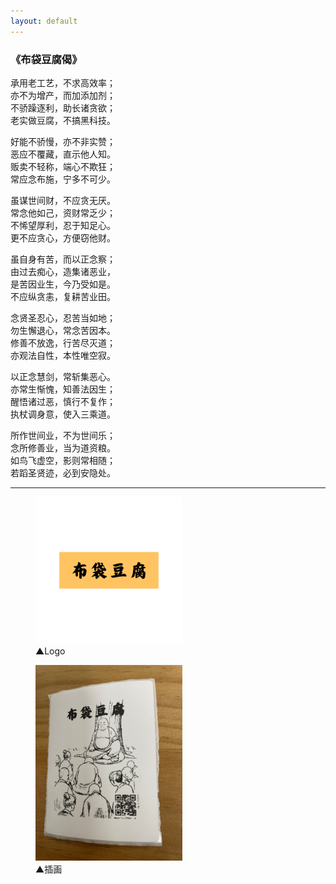 ```yaml
---
layout: default
---
```


### 《布袋豆腐偈》

承用老工艺，不求高效率；<br>
亦不为增产，而加添加剂；<br>
不骄躁逐利，助长诸贪欲；<br>
老实做豆腐，不搞黑科技。

好能不骄慢，亦不非实赞；<br>
恶应不覆藏，直示他人知。<br>
贩卖不轻称，端心不欺狂；<br>
常应念布施，宁多不可少。

虽谋世间财，不应贪无厌。<br>
常念他如己，资财常乏少；<br>
不悕望厚利，忍于知足心。<br>
更不应贪心，方便窃他财。

虽自身有苦，而以正念察；<br>
由过去痴心，造集诸恶业，<br>
是苦因业生，今乃受如是。<br>
不应纵贪恚，复耕苦业田。

念贤圣忍心，忍苦当如地；<br>
勿生懈退心，常念苦因本。<br>
修善不放逸，行苦尽灭道；<br>
亦观法自性，本性唯空寂。

以正念慧剑，常斩集恶心。<br>
亦常生惭愧，知善法因生；<br>
醒悟诸过恶，慎行不复作；<br>
执杖调身意，使入三乘道。

所作世间业，不为世间乐；<br>
念所修善业，当为道资粮。<br>
如鸟飞虚空，影则常相随；<br>
若蹈圣贤迹，必到安隐处。

<hr>

<figure class="figure">
  <img src="/assets/img/logo_orignal.png" alt="/assets/img/logo_orignal.png" style="width: 235px;">
  <figcaption>▲Logo</figcaption>
</figure>
<figure class="figure">
  <img src="/assets/img/cover.jpg" alt="/assets/img/cover.jpg" style="width: 235px;">
  <figcaption>▲插画</figcaption>
</figure>
